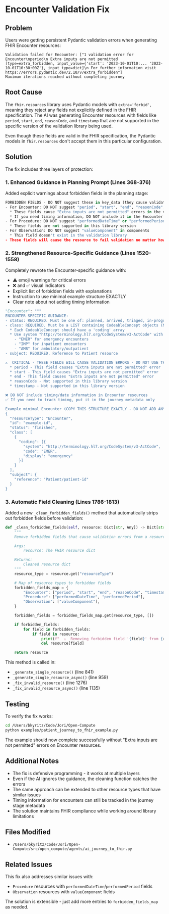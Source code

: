 # Encounter Validation Fix

## Problem

Users were getting persistent Pydantic validation errors when generating FHIR Encounter resources:

```
Validation failed for Encounter: ["1 validation error for Encounter\nperiod\n Extra inputs are not permitted [type=extra_forbidden, input_value={'start': '2023-10-01T10:... '2023-10-01T10:30:00Z'}, input_type=dict]\n For further information visit https://errors.pydantic.dev/2.10/v/extra_forbidden"]
Maximum iterations reached without completing journey
```

## Root Cause

The `fhir.resources` library uses Pydantic models with `extra='forbid'`, meaning they reject any fields not explicitly defined in the FHIR specification. The AI was generating Encounter resources with fields like `period`, `start`, `end`, `reasonCode`, and `timestamp` that are not supported in the specific version of the validation library being used.

Even though these fields are valid in the FHIR specification, the Pydantic models in `fhir.resources` don't accept them in this particular configuration.

## Solution

The fix includes three layers of protection:

### 1. Enhanced Guidance in Planning Prompt (Lines 368-376)

Added explicit warnings about forbidden fields in the planning stage:

```python
FORBIDDEN FIELDS - DO NOT suggest these in key_data (they cause validation errors):
- For Encounter: DO NOT suggest "period", "start", "end", "reasonCode", or "timestamp"
  * These fields cause "Extra inputs are not permitted" errors in the validation library
  * If you need timing information, DO NOT include it in the Encounter resource
- For Procedure: DO NOT suggest "performedDateTime" or "performedPeriod"
  * These fields are not supported in this library version
- For Observation: DO NOT suggest "valueComponent" in components
  * This field doesn't exist in the validation library
- These fields will cause the resource to fail validation no matter how they're formatted
```

### 2. Strengthened Resource-Specific Guidance (Lines 1520-1558)

Completely rewrote the Encounter-specific guidance with:

- ⚠️ emoji warnings for critical errors
- ❌ and ✅ visual indicators
- Explicit list of forbidden fields with explanations
- Instruction to use minimal example structure EXACTLY
- Clear note about not adding timing information

```python
"Encounter": """
ENCOUNTER SPECIFIC GUIDANCE:
- status: REQUIRED. Must be one of: planned, arrived, triaged, in-progress, onleave, finished, cancelled, entered-in-error, unknown
- class: REQUIRED. Must be a LIST containing CodeableConcept objects (NOT just Coding)
  * Each CodeableConcept should have a 'coding' array
  * Use system "http://terminology.hl7.org/CodeSystem/v3-ActCode" with codes:
    - "EMER" for emergency encounters
    - "IMP" for inpatient encounters
    - "AMB" for ambulatory/outpatient
- subject: REQUIRED. Reference to Patient resource

⚠️  CRITICAL - THESE FIELDS WILL CAUSE VALIDATION ERRORS - DO NOT USE THEM:
  * period - This field causes "Extra inputs are not permitted" error
  * start - This field causes "Extra inputs are not permitted" error
  * end - This field causes "Extra inputs are not permitted" error
  * reasonCode - Not supported in this library version
  * timestamp - Not supported in this library version

❌ DO NOT include timing/date information in Encounter resources
✅ If you need to track timing, put it in the journey metadata only

Example minimal Encounter (COPY THIS STRUCTURE EXACTLY - DO NOT ADD ANY OTHER FIELDS):
{
  "resourceType": "Encounter",
  "id": "example-id",
  "status": "finished",
  "class": [
    {
      "coding": [{
        "system": "http://terminology.hl7.org/CodeSystem/v3-ActCode",
        "code": "EMER",
        "display": "emergency"
      }]
    }
  ],
  "subject": {
    "reference": "Patient/patient-id"
  }
}
```

### 3. Automatic Field Cleaning (Lines 1786-1813)

Added a new `_clean_forbidden_fields()` method that automatically strips out forbidden fields before validation:

```python
def _clean_forbidden_fields(self, resource: Dict[str, Any]) -> Dict[str, Any]:
    """
    Remove forbidden fields that cause validation errors from a resource.

    Args:
        resource: The FHIR resource dict

    Returns:
        Cleaned resource dict
    """
    resource_type = resource.get("resourceType")

    # Map of resource types to forbidden fields
    forbidden_fields_map = {
        "Encounter": ["period", "start", "end", "reasonCode", "timestamp"],
        "Procedure": ["performedDateTime", "performedPeriod"],
        "Observation": ["valueComponent"],
    }

    forbidden_fields = forbidden_fields_map.get(resource_type, [])

    if forbidden_fields:
        for field in forbidden_fields:
            if field in resource:
                print(f"  ⚠️  Removing forbidden field '{field}' from {resource_type}")
                del resource[field]

    return resource
```

This method is called in:

- `_generate_single_resource()` (line 841)
- `_generate_single_resource_async()` (line 959)
- `_fix_invalid_resource()` (line 1276)
- `_fix_invalid_resource_async()` (line 1135)

## Testing

To verify the fix works:

```bash
cd /Users/bkyritz/Code/Jori/Open-Compute
python examples/patient_journey_to_fhir_example.py
```

The example should now complete successfully without "Extra inputs are not permitted" errors on Encounter resources.

## Additional Notes

- The fix is defensive programming - it works at multiple layers
- Even if the AI ignores the guidance, the cleaning function catches the errors
- The same approach can be extended to other resource types that have similar issues
- Timing information for encounters can still be tracked in the journey stage metadata
- The solution maintains FHIR compliance while working around library limitations

## Files Modified

- `/Users/bkyritz/Code/Jori/Open-Compute/src/open_compute/agents/ai_journey_to_fhir.py`

## Related Issues

This fix also addresses similar issues with:

- `Procedure` resources with `performedDateTime`/`performedPeriod` fields
- `Observation` resources with `valueComponent` fields

The solution is extensible - just add more entries to `forbidden_fields_map` as needed.
